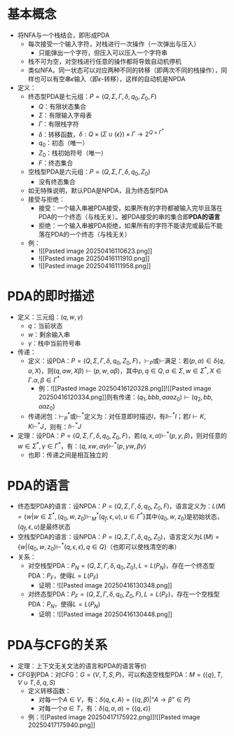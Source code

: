 # 基本概念
- 将NFA与一个栈结合，即形成PDA
	- 每次接受一个输入字符，对栈进行一次操作（一次弹出与压入）
		- 只能弹出一个字符，但压入可以压入一个字符串
	- 栈不可为空，对空栈进行任意的操作都将导致自动机停机
	- 类似NFA，同一状态可以对应两种不同的转移（即两次不同的栈操作），同样也可以有空串$\epsilon$输入（即$\epsilon$-转移），这样的自动机是NPDA
- 定义：
	- 终态型PDA是七元组：$P=(Q,\Sigma,\Gamma,\delta,q_0,Z_0,F)$
		- $Q$：有限状态集合
		- $\Sigma$：有限输入字母表
		- $\Gamma$：有限栈字符
		- $\delta$：转移函数，$\delta:Q\times (\Sigma\cup\{\epsilon\})\times\Gamma\rightarrow 2^{Q\times\Gamma^*}$
		- $q_0$：初态（唯一）
		- $Z_0$：栈初始符号（唯一）
		- $F$：终态集合
	- 空栈型PDA是六元组：$P=(Q,\Sigma,\Gamma,\delta,q_0,Z_0)$
		- 没有终态集合
	- 如无特殊说明，默认PDA是NPDA，且为终态型PDA
	- 接受与拒绝：
		- 接受：一个输入串被PDA接受，如果所有的字符都被输入完毕且落在PDA的一个终态（与栈无关）。被PDA接受的串的集合即**PDA的语言**
		- 拒绝：一个输入串被PDA拒绝，如果所有的字符不能读完或最后不能落在PDA的一个终态（与栈无关）
	- 例：
		- ![[Pasted image 20250416110623.png]]
		- ![[Pasted image 20250416111910.png]]
		- ![[Pasted image 20250416111958.png]]
# PDA的即时描述
- 定义：三元组：$(q,w,\gamma)$
	- $q$：当前状态
	- $w$：剩余输入串
	- $\gamma$：栈中当前符号串
- 传递：
	- 定义：设PDA：$P=(Q,\Sigma,\Gamma,\delta,q_0,Z_0,F)$，$\vdash_P$或$\vdash$满足：若$(p,\alpha)\in\delta(q,a,X)$，则$(q,aw,X\beta)\vdash(p,w,\alpha\beta)$，其中$p,q\in Q,a\in \Sigma,w\in \Sigma^*,X\in \Gamma.\alpha,\beta\in\Gamma^*$
		- 例：![[Pasted image 20250416120328.png]]![[Pasted image 20250416120334.png]]则有传递：$(q_1,bbb,aaaz_0)\vdash(q_2,bb,aaz_0)$
	- 传递闭包：$\vdash_P^*$或$\vdash^*$定义为：对任意即时描述$I$，有$I\vdash^*I$；若$I\vdash K,K\vdash^*J$，则有：$I\vdash^*J$
- 定理：设PDA：$P=(Q,\Sigma,\Gamma,\delta,q_0,Z_0,F)$，若$(q,x,\alpha)\vdash^*(p,y,\beta)$，则对任意的$w\in\Sigma^*,\gamma\in\Gamma^*$，有：$(q,xw,\alpha\gamma)\vdash^*(p,yw,\beta\gamma)$
	- 也即：传递之间是相互独立的
# PDA的语言
- 终态型PDA的语言：设NPDA：$P=(Q,\Sigma,\Gamma,\delta,q_0,Z_0,F)$，语言定义为：$L(M)=\{w|w\in\Sigma^*,(q_0,w,z_0)\vdash_M^*(q_f,\epsilon,u),u\in\Gamma^*\}$其中$(q_0,w,z_0)$是初始状态，$(q_f,\epsilon,u)$是最终状态
- 空栈型PDA的语言：设NPDA：$P=(Q,\Sigma,\Gamma,\delta,q_0,Z_0)$，语言定义为$L(M)=\{w|(q_0,w,z_0)\vdash^*(q,\epsilon,\epsilon),q\in Q\}$（也即可以使栈清空的串）
- 关系：
	- 对空栈型PDA：$P_N=(Q,\Sigma,\Gamma,\delta,q_0,Z_0),L=L(P_N)$，存在一个终态型PDA：$P_F$，使得$L=L(P_F)$
		- 证明：![[Pasted image 20250416130348.png]]
	- 对终态型PDA：$P_F=(Q,\Sigma,\Gamma,\delta,q_0,Z_0,F),L=L(P_F)$，存在一个空栈型PDA：$P_N$，使得$L=L(P_N)$
		- 证明：![[Pasted image 20250416130448.png]]
# PDA与CFG的关系
- 定理：上下文无关文法的语言和PDA的语言等价
- CFG到PDA：对CFG：$G=(V,T,S,P)$，可以构造空栈型PDA：$M=(\{q\},T,V\cup T,\delta,q,S)$
	- 定义转移函数：
		- 对每一个$A\in V$，有：$\delta(q,\epsilon,A)=\{(q,\beta)|\text{“}A\rightarrow \beta\text{”}\in P\}$
		- 对每一个$a\in T$，有：$\delta(q,a,a)=\{(q,\epsilon)\}$
	- 例：![[Pasted image 20250417175922.png]]![[Pasted image 20250417175940.png]]